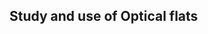 ## Study and use of Optical flats  &nbsp; &nbsp; &nbsp; &nbsp; &nbsp; &nbsp; <!-- <img src="images/iitkgp.png" width="3%" /> -->
